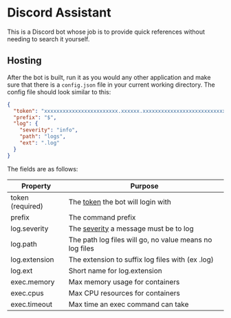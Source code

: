 # Discord Assistant
This is a Discord bot whose job is to provide quick references
without needing to search it yourself.

## Hosting
After the bot is built, run it as you would any other application and make sure that there is a `config.json` file
in your current working directory. The config file should look similar to this:
```json
{
  "token": "xxxxxxxxxxxxxxxxxxxxxxxx.xxxxxx.xxxxxxxxxxxxxxxxxxxxxxxxxxx",
  "prefix": "$",
  "log": {
    "severity": "info",
    "path": "logs",
    "ext": ".log"
  }
}
```
The fields are as follows:

Property | Purpose 
-------- | ------- 
token (required) | The [token](https://discordapp.com/developers/docs/topics/oauth2#bots) the bot will login with
prefix | The command prefix
log.severity | The [severity](https://discord.foxbot.me/stable/api/Discord.LogSeverity.html) a message must be to log
log.path | The path log files will go, no value means no log files
log.extension | The extension to suffix log files with (ex .log)
log.ext | Short name for log.extension
exec.memory | Max memory usage for containers
exec.cpus | Max CPU resources for containers
exec.timeout | Max time an exec command can take
